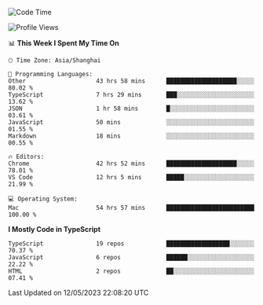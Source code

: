 <!--START_SECTION:waka-->
![Code Time](http://img.shields.io/badge/Code%20Time-4%2C455%20hrs%205%20mins-blue)

![Profile Views](http://img.shields.io/badge/Profile%20Views-0-blue)

📊 **This Week I Spent My Time On** 

```text
🕑︎ Time Zone: Asia/Shanghai

💬 Programming Languages: 
Other                    43 hrs 58 mins      ████████████████████░░░░░   80.02 % 
TypeScript               7 hrs 29 mins       ███░░░░░░░░░░░░░░░░░░░░░░   13.62 % 
JSON                     1 hr 58 mins        █░░░░░░░░░░░░░░░░░░░░░░░░   03.61 % 
JavaScript               50 mins             ░░░░░░░░░░░░░░░░░░░░░░░░░   01.55 % 
Markdown                 18 mins             ░░░░░░░░░░░░░░░░░░░░░░░░░   00.55 % 

🔥 Editors: 
Chrome                   42 hrs 52 mins      ████████████████████░░░░░   78.01 % 
VS Code                  12 hrs 5 mins       █████░░░░░░░░░░░░░░░░░░░░   21.99 % 

💻 Operating System: 
Mac                      54 hrs 57 mins      █████████████████████████   100.00 % 
```

**I Mostly Code in TypeScript** 

```text
TypeScript               19 repos            ██████████████████░░░░░░░   70.37 % 
JavaScript               6 repos             ██████░░░░░░░░░░░░░░░░░░░   22.22 % 
HTML                     2 repos             ██░░░░░░░░░░░░░░░░░░░░░░░   07.41 % 
```




 Last Updated on 12/05/2023 22:08:20 UTC
<!--END_SECTION:waka-->
